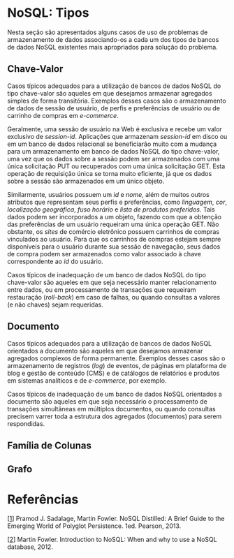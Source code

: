 # NoSQL: Tipos

Nesta seção são apresentados alguns casos de uso de problemas de armazenamento de dados associando-os a cada um dos tipos de bancos de dados NoSQL existentes mais apropriados para solução do problema.

## Chave-Valor

Casos típicos adequados para a utilização de bancos de dados NoSQL do tipo chave-valor são aqueles em que desejamos armazenar agregados simples de forma transitória. Exemplos desses casos são o armazenamento de dados de sessão de usuário, de perfis e preferências de usuário ou de carrinho de compras em *e-commerce*.

Geralmente, uma sessão de usuário na Web é exclusiva e recebe um valor exclusivo de *session-id*. Aplicações que armazenam *session-id* em disco ou em um banco de dados relacional se beneficiarão muito com a mudança para um armazenamento em banco de dados NoSQL do tipo chave-valor, uma vez que os dados sobre a sessão podem ser armazenados com uma única solicitação PUT ou recuperados com uma única solicitação GET. Esta operação de requisição única se torna muito eficiente, já que os dados sobre a sessão são armazenados em um único objeto.

Similarmente, usuários possuem um *id* e *nome*, além de muitos outros atributos que representam seus perfis e preferências, como *linguagem*, *cor*, *localização geográfica*, *fuso horário* e *lista de produtos preferidos*. Tais dados podem ser incorporados a um objeto, fazendo com que a obtenção das preferências de um usuário requeiram uma única operação GET. Não obstante, os *sites* de comércio eletrônico possuem carrinhos de compras vinculados ao usuário. Para que os carrinhos de compras estejam sempre disponíveis para o usuário durante sua sessão de navegação, seus dados de compra podem ser armazenados como valor associado à chave correspondente ao *id* do usuário.

Casos típicos de inadequação de um banco de dados NoSQL do tipo chave-valor são aqueles em que seja necessário manter relacionamento entre dados, ou em processamento de transações que requeiram restauração (*roll-back*) em caso de falhas, ou quando consultas a valores (e não chaves) sejam requeridas.

## Documento

Casos típicos adequados para a utilização de bancos de dados NoSQL orientados a documento são aqueles em que desejamos armazenar agregados complexos de forma permanente. Exemplos desses casos são o armazenamento de registros (*log*) de eventos, de páginas em plataforma de blog e gestão de conteúdo (CMS) e de catálogos de relatórios e produtos em sistemas analíticos e de *e-commerce*, por exemplo.





Casos típicos de inadequação de um banco de dados NoSQL orientados a documento são aqueles em que seja necessário o processamento de transações simultâneas em múltiplos documentos, ou quando consultas precisem varrer toda a estrutura dos agregados (documentos) para serem respondidas.

## Família de Colunas

## Grafo


# Refer&ecirc;ncias

<a name="Sadalage-2013-BOOK"></a>\[[1][1]\] Pramod J. Sadalage, Martin Fowler. NoSQL Distilled: A Brief Guide to the Emerging World of Polyglot Persistence. 1ed. Pearson, 2013.

<a name="Fowler-2012-VIDEO"></a>\[[2][2]\] Martin Fowler. Introduction to NoSQL: When and why to use a NoSQL database, 2012.

[1]: https://doi.org/10.5555/2381014
[2]: https://www.youtube.com/watch?v=qI_g07C_Q5I&t=2680s
